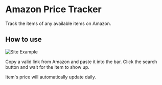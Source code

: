 # Amazon Price Tracker

Track the items of any available items on Amazon.

## How to use

![Site Example](https://media.giphy.com/media/e1mQRtzqBuBb5nXl9x/giphy.gif)

Copy a valid link from Amazon and paste it into the bar. Click the search button and wait for the item to show up. 

Item's price will automatically update daily.